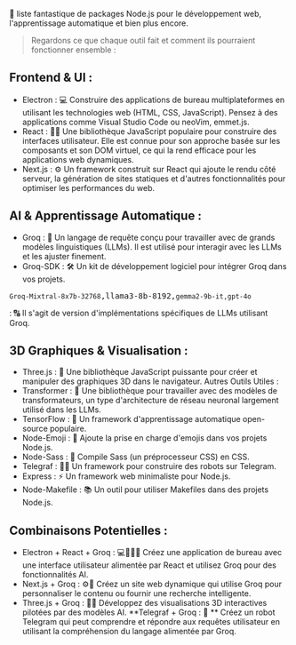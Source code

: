 🌟 liste fantastique de packages Node.js pour le développement web, l'apprentissage automatique et bien plus encore. 

> Regardons ce que chaque outil fait et comment ils pourraient fonctionner ensemble :

## Frontend & UI :
* Electron : 💻 Construire des applications de bureau multiplateformes en utilisant les technologies web (HTML, CSS, JavaScript). Pensez à des applications comme Visual Studio Code ou neoVim, emmet.js.
* React : 🧑‍💻 Une bibliothèque JavaScript populaire pour construire des interfaces utilisateur. Elle est connue pour son approche basée sur les composants et son DOM virtuel, ce qui la rend efficace pour les applications web dynamiques.
* Next.js : ⚙️ Un framework construit sur React qui ajoute le rendu côté serveur, la génération de sites statiques et d'autres fonctionnalités pour optimiser les performances du web.

## AI & Apprentissage Automatique :
* Groq : 🤖 Un langage de requête conçu pour travailler avec de grands modèles linguistiques (LLMs). Il est utilisé pour interagir avec les LLMs et les ajuster finement.
* Groq-SDK : 🛠️ Un kit de développement logiciel pour intégrer Groq dans vos projets.
<pre><code>Groq-Mixtral-8x7b-32768</code>,</code>llama3-8b-8192</code>,<code>gemma2-9b-it,gpt-4o</code> </pre>: 🔠 Il s'agit de version d'implémentations spécifiques de LLMs utilisant Groq.

## 3D Graphiques & Visualisation :
* Three.js : 📐 Une bibliothèque JavaScript puissante pour créer et manipuler des graphiques 3D dans le navigateur.
Autres Outils Utiles :
* Transformer : 🦋 Une bibliothèque pour travailler avec des modèles de transformateurs, un type d'architecture de réseau neuronal largement utilisé dans les LLMs.
* TensorFlow : 🔢 Un framework d'apprentissage automatique open-source populaire.
* Node-Emoji : 💛 Ajoute la prise en charge d'emojis dans vos projets Node.js.
* Node-Sass : 🎨 Compile Sass (un préprocesseur CSS) en CSS.
* Telegraf : 🤖📲 Un framework pour construire des robots sur Telegram.
* Express : ⚡️ Un framework web minimaliste pour Node.js.
* Node-Makefile : 📚 Un outil pour utiliser Makefiles dans des projets Node.js.

## Combinaisons Potentielles :
* Electron + React + Groq : 💻🧑‍💻🤖 Créez une application de bureau avec une interface utilisateur alimentée par React et utilisez Groq pour des fonctionnalités AI.
* Next.js + Groq : ⚙️🤖 Créez un site web dynamique qui utilise Groq pour personnaliser le contenu ou fournir une recherche intelligente.
* Three.js + Groq : 📐🤖 Développez des visualisations 3D interactives pilotées par des modèles AI.
**Telegraf + Groq : 🤖 ** Créez un robot Telegram qui peut comprendre et répondre aux requêtes utilisateur en utilisant la compréhension du langage alimentée par Groq.
